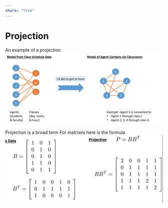 ```yaml
---  
share: "true"  
---  
```

# Projection  
  
  
An example of a projection  
![Pasted image 20240111143758.png](./assets/Pasted%20image%2020240111143758.png)  
  
Projection is a broad term For matrixes here is the formula  
![Pasted image 20240111144045.png](./assets/Pasted%20image%2020240111144045.png)  
  
